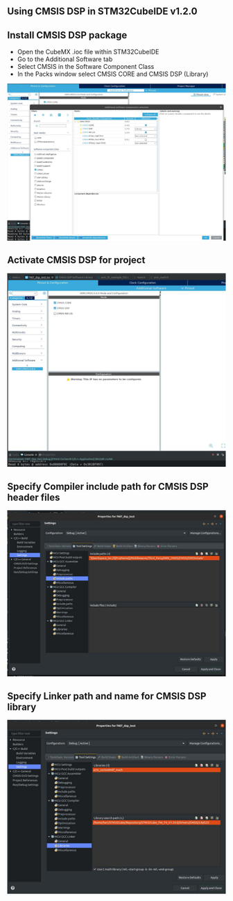 ## Using CMSIS DSP in STM32CubeIDE v1.2.0


## Install CMSIS DSP package

* Open the CubeMX .ioc file within STM32CubeIDE
* Go to the Additional Software tab
* Select CMSIS in the Software Component Class
* In the Packs window select CMSIS CORE and CMSIS DSP (Library)

<img src="Install_CMSIS_DSP_package.jpg"/>

## Activate CMSIS DSP for project

<img src="Activate_CMSIS_DSP_for_project.jpg"/>

## Specify Compiler include path for CMSIS DSP header files

<img src="Specify_CMSIS_DSP_include_path.jpg"/>

## Specify Linker path and name for CMSIS DSP library

<img src="Specify_CMSIS_DSP_linker_library_name_path.jpg"/>


